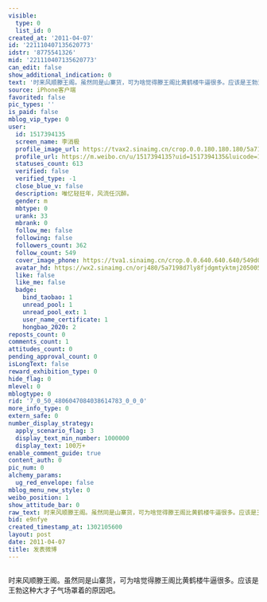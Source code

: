 ```yaml
---
visible:
  type: 0
  list_id: 0
created_at: '2011-04-07'
id: '221110407135620773'
idstr: '8775541326'
mid: '221110407135620773'
can_edit: false
show_additional_indication: 0
text: '时来风顺滕王阁。虽然同是山寨货，可为啥觉得滕王阁比黄鹤楼牛逼很多。应该是王勃这种大才子气场罩着的原因吧。 '
source: iPhone客户端
favorited: false
pic_types: ''
is_paid: false
mblog_vip_type: 0
user:
  id: 1517394135
  screen_name: 李消极
  profile_image_url: https://tvax2.sinaimg.cn/crop.0.0.180.180.180/5a7198d7ly8fjdgmtyktmj20500500so.jpg?KID=imgbed,tva&Expires=1606400134&ssig=pbj03i8oIn
  profile_url: https://m.weibo.cn/u/1517394135?uid=1517394135&luicode=10000011&lfid=2304131517394135_-_WEIBO_SECOND_PROFILE_WEIBO
  statuses_count: 613
  verified: false
  verified_type: -1
  close_blue_v: false
  description: 唯忆轻狂年，风流任沉醉。
  gender: m
  mbtype: 0
  urank: 33
  mbrank: 0
  follow_me: false
  following: false
  followers_count: 362
  follow_count: 549
  cover_image_phone: https://tva1.sinaimg.cn/crop.0.0.640.640.640/549d0121tw1egm1kjly3jj20hs0hsq4f.jpg
  avatar_hd: https://wx2.sinaimg.cn/orj480/5a7198d7ly8fjdgmtyktmj20500500so.jpg
  like: false
  like_me: false
  badge:
    bind_taobao: 1
    unread_pool: 1
    unread_pool_ext: 1
    user_name_certificate: 1
    hongbao_2020: 2
reposts_count: 0
comments_count: 1
attitudes_count: 0
pending_approval_count: 0
isLongText: false
reward_exhibition_type: 0
hide_flag: 0
mlevel: 0
mblogtype: 0
rid: '7_0_50_4806047084038614783_0_0_0'
more_info_type: 0
extern_safe: 0
number_display_strategy:
  apply_scenario_flag: 3
  display_text_min_number: 1000000
  display_text: 100万+
enable_comment_guide: true
content_auth: 0
pic_num: 0
alchemy_params:
  ug_red_envelope: false
mblog_menu_new_style: 0
weibo_position: 1
show_attitude_bar: 0
raw_text: 时来风顺滕王阁。虽然同是山寨货，可为啥觉得滕王阁比黄鹤楼牛逼很多。应该是王勃这种大才子气场罩着的原因吧。 ​​​
bid: e9nfye
created_timestamp_at: 1302105600
layout: post
date: 2011-04-07
title: 发表微博
---
```


![]()

时来风顺滕王阁。虽然同是山寨货，可为啥觉得滕王阁比黄鹤楼牛逼很多。应该是王勃这种大才子气场罩着的原因吧。 

